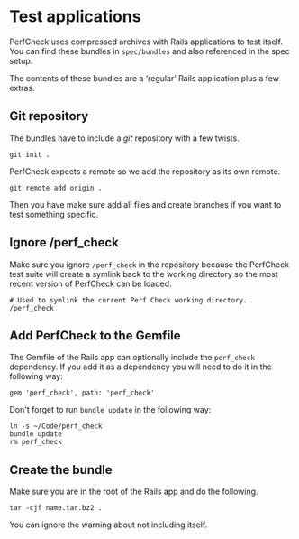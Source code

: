 # Test applications

PerfCheck uses compressed archives with Rails applications to test itself. You can find these bundles in `spec/bundles` and also referenced in the spec setup.

The contents of these bundles are a ‘regular’ Rails application plus a few extras.

## Git repository

The bundles have to include a *git* repository with a few twists.

    git init .

PerfCheck expects a remote so we add the repository as its own remote.

    git remote add origin .

Then you have make sure add all files and create branches if you want to test something specific.

## Ignore /perf_check

Make sure you ignore `/perf_check` in the repository because the PerfCheck test suite will create a symlink back to the working directory so the most recent version of PerfCheck can be loaded.

    # Used to symlink the current Perf Check working directory.
    /perf_check

## Add PerfCheck to the Gemfile

The Gemfile of the Rails app can optionally include the `perf_check` dependency. If you add it as a dependency you will need to do it in the following way:

    gem 'perf_check', path: 'perf_check'

Don't forget to run `bundle update` in the following way:

    ln -s ~/Code/perf_check
    bundle update
    rm perf_check

## Create the bundle

Make sure you are in the root of the Rails app and do the following.

    tar -cjf name.tar.bz2 .

You can ignore the warning about not including itself.